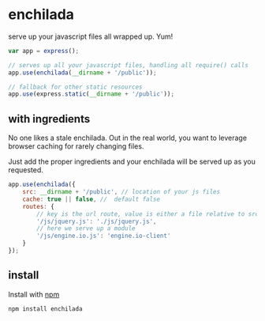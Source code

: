 # enchilada

serve up your javascript files all wrapped up. Yum!

```javascript
var app = express();

// serves up all your javascript files, handling all require() calls
app.use(enchilada(__dirname + '/public'));

// fallback for other static resources
app.use(express.static(__dirname + '/public'));
```

## with ingredients

No one likes a stale enchilada. Out in the real world, you want to leverage browser caching for rarely changing files.

Just add the proper ingredients and your enchilada will be served up as you requested.

```javascript
app.use(enchilada({
    src: __dirname + '/public', // location of your js files
    cache: true || false, //  default false
    routes: {
        // key is the url route, value is either a file relative to src
        '/js/jquery.js': './js/jquery.js',
        // here we serve up a module
        '/js/engine.io.js': 'engine.io-client'
    }
});
```

## install

Install with [npm](https://npmjs.org)

```shell
npm install enchilada
```
